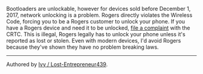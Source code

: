 Bootloaders are unlockable, however for devices sold before December 1, 2017, network unlocking is a problem. Rogers directly violates the Wireless Code, forcing you to be a Rogers customer to unlock your phone. If you have a Rogers device and need it to be unlocked, [file a complaint](https://crtc.gc.ca/eng/contact/question.htm) with the CRTC. This is illegal, Rogers legally has to unlock your phone unless it's reported as lost or stolen. Even with modern devices, I'd avoid Rogers because they've shown they have no problem breaking laws. 
***
Authored by [Ivy / Lost-Entrepreneur439](https://github.com/Lost-Entrepreneur439).<br/>
